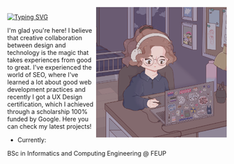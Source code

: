 <img align="right" alt="brown hair girl studing in her computer" height="300px" src="./me.jpg">

<a href="https://git.io/typing-svg"><img src="https://readme-typing-svg.demolab.com?font=Fira+Code&weight=900&size=30&pause=1000&color=A32FF7&random=false&width=435&lines=Hello+World%2C+I%E2%80%99m+Amanda!" alt="Typing SVG" /></a>


I'm glad you're here! I believe that creative collaboration between design and technology is the magic that takes experiences from good to great. I've experienced the world of SEO, where I've learned a lot about good web development practices and recently I got a UX Design certification, which I achieved through a scholarship 100% funded by Google. Here you can check my latest projects!

- Currently:

BSc in Informatics and Computing Engineering @ FEUP

